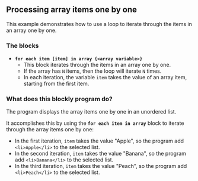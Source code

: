 ## Processing array items one by one

This example demonstrates how to use a loop to iterate through the items in an array one by one. 


### The blocks 

- **`for each item [item] in array {<array variable>}`**
  - This block iterates through the items in an array one by one.
  - If the array has `N` items, then the loop will iterate `N` times. 
  - In each iteration, the variable `item` takes the value of an array item, 
    starting from the first item.

### What does this blockly program do?

The program displays the array items one by one in an unordered list.

It accomplishes this by using the **`for each item in array`** block to iterate through 
the array items one by one:
- In the first iteration, `item` takes the value "Apple", so the program add
`<li>Apple</li>` to the selected list.
- In the second iteration, `item` takes the value "Banana", so the program add
`<li>Banana</li>` to the selected list.
- In the third iteration, `item` takes the value "Peach", so the program add
`<li>Peach</li>` to the selected list.

